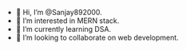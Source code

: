 - 👋 Hi, I’m @Sanjay892000.
- 👀 I’m interested in MERN stack.
- 🌱 I’m currently learning DSA.
- 💞️ I’m looking to collaborate on web development.
